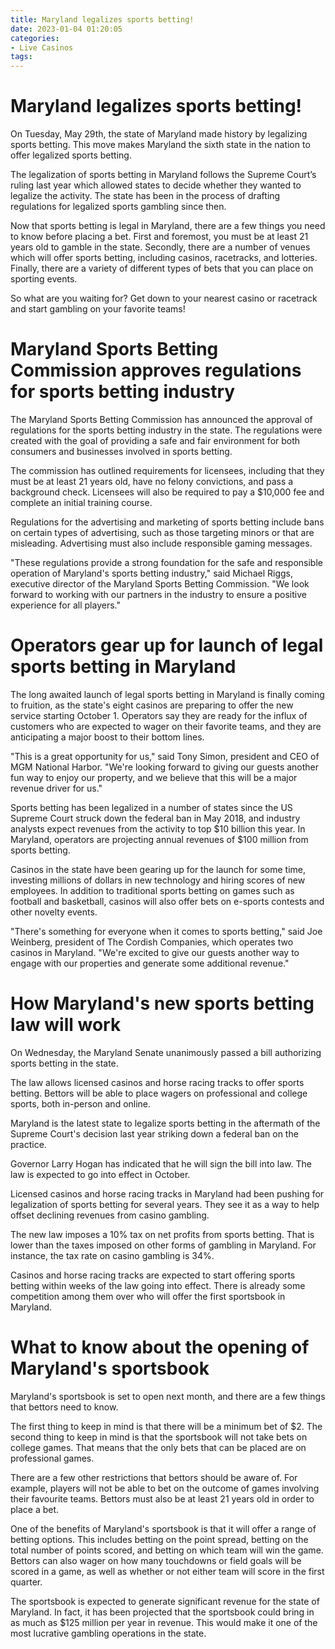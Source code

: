 ```yaml
---
title: Maryland legalizes sports betting! 
date: 2023-01-04 01:20:05
categories:
- Live Casinos
tags:
---
```



#  Maryland legalizes sports betting! 

On Tuesday, May 29th, the state of Maryland made history by legalizing sports betting. This move makes Maryland the sixth state in the nation to offer legalized sports betting.

The legalization of sports betting in Maryland follows the Supreme Court’s ruling last year which allowed states to decide whether they wanted to legalize the activity. The state has been in the process of drafting regulations for legalized sports gambling since then.

Now that sports betting is legal in Maryland, there are a few things you need to know before placing a bet. First and foremost, you must be at least 21 years old to gamble in the state. Secondly, there are a number of venues which will offer sports betting, including casinos, racetracks, and lotteries. Finally, there are a variety of different types of bets that you can place on sporting events.

So what are you waiting for? Get down to your nearest casino or racetrack and start gambling on your favorite teams!

#  Maryland Sports Betting Commission approves regulations for sports betting industry 

The Maryland Sports Betting Commission has announced the approval of regulations for the sports betting industry in the state. The regulations were created with the goal of providing a safe and fair environment for both consumers and businesses involved in sports betting.

The commission has outlined requirements for licensees, including that they must be at least 21 years old, have no felony convictions, and pass a background check. Licensees will also be required to pay a $10,000 fee and complete an initial training course.

Regulations for the advertising and marketing of sports betting include bans on certain types of advertising, such as those targeting minors or that are misleading. Advertising must also include responsible gaming messages.

"These regulations provide a strong foundation for the safe and responsible operation of Maryland's sports betting industry," said Michael Riggs, executive director of the Maryland Sports Betting Commission. "We look forward to working with our partners in the industry to ensure a positive experience for all players."

#  Operators gear up for launch of legal sports betting in Maryland 

The long awaited launch of legal sports betting in Maryland is finally coming to fruition, as the state's eight casinos are preparing to offer the new service starting October 1. Operators say they are ready for the influx of customers who are expected to wager on their favorite teams, and they are anticipating a major boost to their bottom lines.

"This is a great opportunity for us," said Tony Simon, president and CEO of MGM National Harbor. "We're looking forward to giving our guests another fun way to enjoy our property, and we believe that this will be a major revenue driver for us."

Sports betting has been legalized in a number of states since the US Supreme Court struck down the federal ban in May 2018, and industry analysts expect revenues from the activity to top $10 billion this year. In Maryland, operators are projecting annual revenues of $100 million from sports betting.

Casinos in the state have been gearing up for the launch for some time, investing millions of dollars in new technology and hiring scores of new employees. In addition to traditional sports betting on games such as football and basketball, casinos will also offer bets on e-sports contests and other novelty events.

"There's something for everyone when it comes to sports betting," said Joe Weinberg, president of The Cordish Companies, which operates two casinos in Maryland. "We're excited to give our guests another way to engage with our properties and generate some additional revenue."

#  How Maryland's new sports betting law will work 

On Wednesday, the Maryland Senate unanimously passed a bill authorizing sports betting in the state.

The law allows licensed casinos and horse racing tracks to offer sports betting. Bettors will be able to place wagers on professional and college sports, both in-person and online.

Maryland is the latest state to legalize sports betting in the aftermath of the Supreme Court's decision last year striking down a federal ban on the practice.

Governor Larry Hogan has indicated that he will sign the bill into law. The law is expected to go into effect in October.

Licensed casinos and horse racing tracks in Maryland had been pushing for legalization of sports betting for several years. They see it as a way to help offset declining revenues from casino gambling.

The new law imposes a 10% tax on net profits from sports betting. That is lower than the taxes imposed on other forms of gambling in Maryland. For instance, the tax rate on casino gambling is 34%.

Casinos and horse racing tracks are expected to start offering sports betting within weeks of the law going into effect. There is already some competition among them over who will offer the first sportsbook in Maryland.

#  What to know about the opening of Maryland's sportsbook

Maryland's sportsbook is set to open next month, and there are a few things that bettors need to know.

The first thing to keep in mind is that there will be a minimum bet of $2. The second thing to keep in mind is that the sportsbook will not take bets on college games. That means that the only bets that can be placed are on professional games.

There are a few other restrictions that bettors should be aware of. For example, players will not be able to bet on the outcome of games involving their favourite teams. Bettors must also be at least 21 years old in order to place a bet.

One of the benefits of Maryland's sportsbook is that it will offer a range of betting options. This includes betting on the point spread, betting on the total number of points scored, and betting on which team will win the game. Bettors can also wager on how many touchdowns or field goals will be scored in a game, as well as whether or not either team will score in the first quarter.

The sportsbook is expected to generate significant revenue for the state of Maryland. In fact, it has been projected that the sportsbook could bring in as much as $125 million per year in revenue. This would make it one of the most lucrative gambling operations in the state.